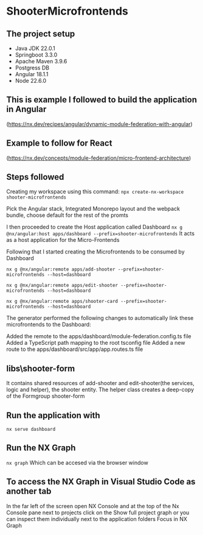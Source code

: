 # ShooterMicrofrontends

## The project setup
- Java JDK 22.0.1
- Springboot 3.3.0
- Apache Maven 3.9.6
- Postgress DB
- Angular 18.1.1
- Node 22.6.0

## This is example I followed to build the application in Angular
(https://nx.dev/recipes/angular/dynamic-module-federation-with-angular)

## Example to follow for React
(https://nx.dev/concepts/module-federation/micro-frontend-architecture)

## Steps followed
Creating my workspace using this command: `npx create-nx-workspace shooter-microfrontends`

Pick the Angular stack, Integrated Monorepo layout and the webpack bundle, choose default for the rest of the promts

I then proceeded to create the Host application called Dashboard `nx g @nx/angular:host apps/dashboard --prefix=shooter-microfrontends`
It acts as a host application for the Micro-Frontends

Following that I started creating the Microfrontends to be consumed by Dashboard

`nx g @nx/angular:remote apps/add-shooter --prefix=shooter-microfrontends --host=dashboard`

`nx g @nx/angular:remote apps/edit-shooter --prefix=shooter-microfrontends --host=dashboard`

`nx g @nx/angular:remote apps/shooter-card --prefix=shooter-microfrontends --host=dashboard`

The generator performed the following changes to automatically link these microfrontends to the Dashboard:

Added the remote to the apps/dashboard/module-federation.config.ts file
Added a TypeScript path mapping to the root tsconfig file
Added a new route to the apps/dashboard/src/app/app.routes.ts file

## libs\shooter-form 
It contains shared resources of add-shooter and edit-shooter(the services, logic and helper), the shooter entity.
The helper class creates a deep-copy of the Formgroup shooter-form

## Run the application with
`nx serve dashboard`

## Run the NX Graph 
`nx graph`
Which can be accesed via the browser window

## To access the NX Graph in Visual Studio Code as another tab
In the far left of the screen open NX Console and at the top of the Nx Console pane next to projects click on the Show full project graph or you can inspect them individually next to the application folders Focus in NX Graph
